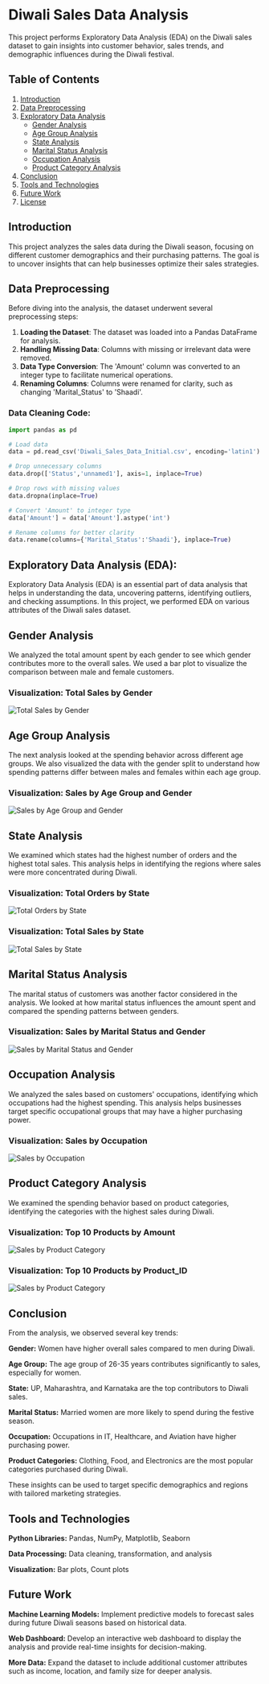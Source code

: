 # Diwali Sales Data Analysis

This project performs Exploratory Data Analysis (EDA) on the Diwali sales dataset to gain insights into customer behavior, sales trends, and demographic influences during the Diwali festival.

## Table of Contents

1. [Introduction](#introduction)
2. [Data Preprocessing](#data-preprocessing)
3. [Exploratory Data Analysis](#exploratory-data-analysis-eda)
    - [Gender Analysis](#gender-analysis)
    - [Age Group Analysis](#age-group-analysis)
    - [State Analysis](#state-analysis)
    - [Marital Status Analysis](#marital-status-analysis)
    - [Occupation Analysis](#occupation-analysis)
    - [Product Category Analysis](#product-category-analysis)
4. [Conclusion](#conclusion)
5. [Tools and Technologies](#tools-and-technologies)
6. [Future Work](#future-work)
7. [License](#license)

## Introduction

This project analyzes the sales data during the Diwali season, focusing on different customer demographics and their purchasing patterns. The goal is to uncover insights that can help businesses optimize their sales strategies.

## Data Preprocessing

Before diving into the analysis, the dataset underwent several preprocessing steps:

1. **Loading the Dataset**: The dataset was loaded into a Pandas DataFrame for analysis.
2. **Handling Missing Data**: Columns with missing or irrelevant data were removed.
3. **Data Type Conversion**: The 'Amount' column was converted to an integer type to facilitate numerical operations.
4. **Renaming Columns**: Columns were renamed for clarity, such as changing 'Marital_Status' to 'Shaadi'.

### Data Cleaning Code:

```python
import pandas as pd

# Load data
data = pd.read_csv('Diwali_Sales_Data_Initial.csv', encoding='latin1')

# Drop unnecessary columns
data.drop(['Status','unnamed1'], axis=1, inplace=True)

# Drop rows with missing values
data.dropna(inplace=True)

# Convert 'Amount' to integer type
data['Amount'] = data['Amount'].astype('int')

# Rename columns for better clarity
data.rename(columns={'Marital_Status':'Shaadi'}, inplace=True)
```
## Exploratory Data Analysis (EDA):
Exploratory Data Analysis (EDA) is an essential part of data analysis that helps in understanding the data, uncovering patterns, identifying outliers, and checking assumptions. In this project, we performed EDA on various attributes of the Diwali sales dataset.

## Gender Analysis
We analyzed the total amount spent by each gender to see which gender contributes more to the overall sales. We used a bar plot to visualize the comparison between male and female customers.

### Visualization: Total Sales by Gender
![Total Sales by Gender](./src/gender.png)

## Age Group Analysis
The next analysis looked at the spending behavior across different age groups. We also visualized the data with the gender split to understand how spending patterns differ between males and females within each age group.

### Visualization: Sales by Age Group and Gender
![Sales by Age Group and Gender](./src/age.png)

## State Analysis
We examined which states had the highest number of orders and the highest total sales. This analysis helps in identifying the regions where sales were more concentrated during Diwali.

### Visualization: Total Orders by State
![Total Orders by State](./src/state_orders.png)

### Visualization: Total Sales by State
![Total Sales by State](./src/state_amount.png)


## Marital Status Analysis
The marital status of customers was another factor considered in the analysis. We looked at how marital status influences the amount spent and compared the spending patterns between genders.

### Visualization: Sales by Marital Status and Gender
![Sales by Marital Status and Gender](./src/marital.png)


## Occupation Analysis
We analyzed the sales based on customers' occupations, identifying which occupations had the highest spending. This analysis helps businesses target specific occupational groups that may have a higher purchasing power.

### Visualization: Sales by Occupation

![Sales by Occupation](./src/occupation.png)

## Product Category Analysis
We examined the spending behavior based on product categories, identifying the categories with the highest sales during Diwali.

### Visualization: Top 10 Products by Amount
![Sales by Product Category](./src/product_amount.png)

### Visualization: Top 10 Products by Product_ID
![Sales by Product Category](./src/product_order.png)


## Conclusion
From the analysis, we observed several key trends:

**Gender:** Women have higher overall sales compared to men during Diwali.

**Age Group:** The age group of 26-35 years contributes significantly to sales, especially for women.

**State:** UP, Maharashtra, and Karnataka are the top contributors to Diwali sales.

**Marital Status:** Married women are more likely to spend during the festive season.

**Occupation:** Occupations in IT, Healthcare, and Aviation have higher purchasing power.

**Product Categories:** Clothing, Food, and Electronics are the most popular categories purchased during Diwali.

These insights can be used to target specific demographics and regions with tailored marketing strategies.

## Tools and Technologies
**Python Libraries:** Pandas, NumPy, Matplotlib, Seaborn

**Data Processing:** Data cleaning, transformation, and analysis

**Visualization:** Bar plots, Count plots

## Future Work
**Machine Learning Models:** Implement predictive models to forecast sales during future Diwali seasons based on historical data.
  
**Web Dashboard:** Develop an interactive web dashboard to display the analysis and provide real-time insights for decision-making.

**More Data:** Expand the dataset to include additional customer attributes such as income, location, and family size for deeper analysis.








